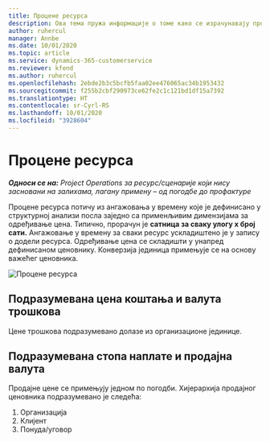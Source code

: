```yaml
---
title: Процене ресурса
description: Ова тема пружа информације о томе како се израчунавају процене ресурса у услузи Project Operations.
author: ruhercul
manager: Annbe
ms.date: 10/01/2020
ms.topic: article
ms.service: dynamics-365-customerservice
ms.reviewer: kfend
ms.author: ruhercul
ms.openlocfilehash: 2ebde2b3c5bcfb5faa02ee476065ac34b1953432
ms.sourcegitcommit: f255b2cbf290973ce62fe2c1c121bd1df15a7392
ms.translationtype: HT
ms.contentlocale: sr-Cyrl-RS
ms.lasthandoff: 10/01/2020
ms.locfileid: "3928604"
---
```

# <a name="resource-estimates"></a>Процене ресурса

_**Односи се на:** Project Operations за ресурс/сценарије који нису засновани на залихама, лагану примену – од погодбе до профактуре_

Процене ресурса потичу из ангажовања у времену које је дефинисано у структурној анализи посла заједно са применљивим димензијама за одређивање цена. Типично, прорачун је **сатница за сваку улогу x број сати.** Ангажовање у времену за сваки ресурс ускладиштено је у запису о додели ресурса. Одређивање цена се складишти у унапред дефинисаном ценовнику. Конверзија јединица примењује се на основу важећег ценовника.

![Процене ресурса](./media/navigation12.png)

## <a name="default-cost-price-and-cost-currency"></a>Подразумевана цена коштања и валута трошкова

Цене трошкова подразумевано долазе из организационе јединице.

## <a name="default-bill-rate-and-sales-currency"></a>Подразумевана стопа наплате и продајна валута

Продајне цене се примењују једном по погодби. Хијерархија продајног ценовника подразумевано је следећа:

1. Организација
2. Клијент
3. Понуда/уговор
